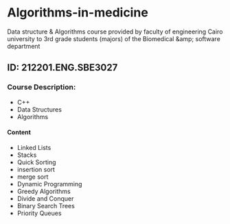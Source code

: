# Algorithms-in-medicine
Data structure &amp; Algorithms course provided by faculty of engineering Cairo university to 3rd grade students (majors) of the Biomedical &amp;amp; software department 


## ID: 212201.ENG.SBE3027


### Course Description:
- C++
- Data Structures
- Algorithms

#### Content
- Linked Lists
- Stacks
- Quick Sorting
- insertion sort 
- merge sort
- Dynamic Programming
- Greedy Algorithms
- Divide and Conquer
- Binary Search Trees
- Priority Queues
